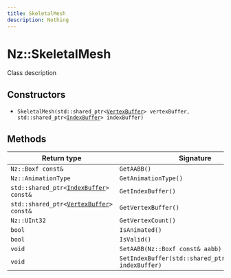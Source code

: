 ```yaml
---
title: SkeletalMesh
description: Nothing
---
```


# Nz::SkeletalMesh

Class description

## Constructors

- `SkeletalMesh(std::shared_ptr<`[`VertexBuffer`](documentation/generated/Utility/VertexBuffer.md)`> vertexBuffer, std::shared_ptr<`[`IndexBuffer`](documentation/generated/Utility/IndexBuffer.md)`> indexBuffer)`

## Methods

| Return type | Signature |
| ----------- | --------- |
| `Nz::Boxf const&` | `GetAABB()` |
| `Nz::AnimationType` | `GetAnimationType()` |
| `std::shared_ptr<`[`IndexBuffer`](documentation/generated/Utility/IndexBuffer.md)`> const&` | `GetIndexBuffer()` |
| `std::shared_ptr<`[`VertexBuffer`](documentation/generated/Utility/VertexBuffer.md)`> const&` | `GetVertexBuffer()` |
| `Nz::UInt32` | `GetVertexCount()` |
| `bool` | `IsAnimated()` |
| `bool` | `IsValid()` |
| `void` | `SetAABB(Nz::Boxf const& aabb)` |
| `void` | `SetIndexBuffer(std::shared_ptr<`[`IndexBuffer`](documentation/generated/Utility/IndexBuffer.md)`> indexBuffer)` |
